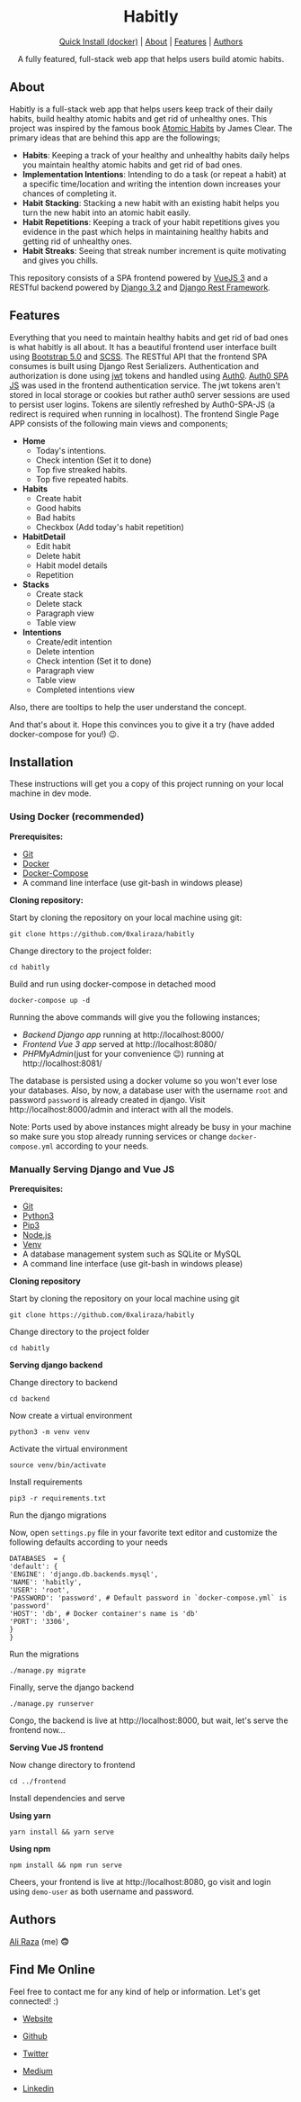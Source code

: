 <h1 align="center"> Habitly </h1>
<p align="center">
	<a href="#using-docker-recommended">Quick Install (docker)</a> |
	<a href="#about">About</a> |
	<a href="#features">Features</a> |
	<a href="#authors">Authors</a>
</p>

<p align="center">A fully featured, full-stack web app that helps users build atomic habits.</p>

## About

Habitly is a full-stack web app that helps users keep track of their daily habits, build healthy atomic habits and get rid of unhealthy ones. This project was inspired by the famous book [Atomic Habits](https://jamesclear.com/atomic-habits) by James Clear.
The primary ideas that are behind this app are the followings;
- **Habits**: Keeping a track of your healthy and unhealthy habits daily helps you maintain healthy atomic habits and get rid of bad ones.
- **Implementation Intentions**: Intending to do a task (or repeat a habit) at a specific time/location and writing the intention down increases your chances of completing it.
- **Habit Stacking**: Stacking a new habit with an existing habit helps you turn the new habit into an atomic habit easily.
- **Habit Repetitions**: Keeping a track of your habit repetitions gives you evidence in the past which helps in maintaining healthy habits and getting rid of unhealthy ones.
- **Habit Streaks**: Seeing that streak number increment is quite motivating and gives you chills.

This repository consists of a SPA frontend powered by [VueJS 3](https://v3.vuejs.org/) and a RESTful backend powered by [Django 3.2](https://docs.djangoproject.com/en/3.2/) and [Django Rest Framework](https://www.django-rest-framework.org).

## Features
Everything that you need to maintain healthy habits and get rid of bad ones is what habitly is all about. It has a beautiful frontend user interface built using [Bootstrap 5.0](https://getbootstrap.com/docs/5.0) and [SCSS](https://sass-lang.com/). The RESTful API that the frontend SPA consumes is built using Django Rest Serializers.
Authentication and authorization is done using [jwt](https://jwt.io/) tokens and handled using [Auth0](https://auth0.com/). [Auth0 SPA JS](https://github.com/auth0/auth0-spa-js) was used in the frontend authentication service.
The jwt tokens aren't stored in local storage or cookies but rather auth0 server sessions are used to persist user logins. Tokens are silently refreshed by Auth0-SPA-JS (a redirect is required when running in localhost).
The frontend Single Page APP consists of the following main views and components;
- **Home**
	- Today's intentions.
	- Check intention (Set it to done)
	- Top five streaked habits.
	- Top five repeated habits.
- **Habits**
	- Create habit
	- Good habits
	- Bad habits
	- Checkbox (Add today's habit repetition)
- **HabitDetail**
	- Edit habit
	- Delete habit
	- Habit model details
	- Repetition
- **Stacks**
	- Create stack
	- Delete stack
	- Paragraph view
	- Table view
- **Intentions**
	- Create/edit intention
	- Delete intention
	- Check intention (Set it to done)
	- Paragraph view
	- Table view
	- Completed intentions view

Also, there are tooltips to help the user understand the concept.

And that's about it. Hope this convinces you to give it a try (have added docker-compose for you!) 😉. 



## Installation

These instructions will get you a copy of this project running on your local machine in dev mode.

### Using Docker (recommended)

**Prerequisites:**

- [Git](https://git-scm.com/book/en/v2/Getting-Started-Installing-Git)
- [Docker](https://docs.docker.com/engine/install/)
- [Docker-Compose](https://docs.docker.com/compose/install/)
- A command line interface (use git-bash in windows please)

**Cloning repository:**

Start by cloning the repository on your local machine using git:

```
git clone https://github.com/0xaliraza/habitly
```

Change directory to the project folder:

```
cd habitly
```

Build and run using docker-compose in detached mood

```
docker-compose up -d
```

Running the above commands will give you the following instances;
- *Backend Django app* running at http://localhost:8000/
- *Frontend Vue 3 app* served at http://localhost:8080/
- *PHPMyAdmin*(just for your convenience 😉) running at http://localhost:8081/

The database is persisted using a docker volume so you won't ever lose your databases.
Also, by now, a database user with the username  `root` and password `password` is already created in django. Visit http://localhost:8000/admin and interact with all the models.

Note: Ports used by above instances might already be busy in your machine so make sure you stop already running services or change `docker-compose.yml` according to your needs.

### Manually Serving Django and Vue JS

**Prerequisites:**

- [Git](https://git-scm.com/book/en/v2/Getting-Started-Installing-Git)
- [Python3](https://www.python.org/downloads/)
- [Pip3](https://pypi.org/project/pip/)
- [Node.js](https://nodejs.org/en/)
- [Venv](https://docs.python.org/3/library/venv.html)
- A database management system such as SQLite or MySQL
- A command line interface (use git-bash in windows please)

**Cloning repository**

Start by cloning the repository on your local machine using git

```
git clone https://github.com/0xaliraza/habitly
```

Change directory to the project folder

```
cd habitly
```

**Serving django backend**

Change directory to backend

```
cd backend
```
Now create a virtual environment
```
python3 -m venv venv
```

Activate the virtual environment
```
source venv/bin/activate
```
Install requirements 
```
pip3 -r requirements.txt
```
Run the django migrations

Now, open `settings.py` file in your favorite text editor and customize the following defaults according to your needs
```
DATABASES  = {
'default': {
'ENGINE': 'django.db.backends.mysql',
'NAME': 'habitly',
'USER': 'root',
'PASSWORD': 'password', # Default password in `docker-compose.yml` is 'password'
'HOST': 'db', # Docker container's name is 'db'
'PORT': '3306',
}
}
```

Run the migrations
```
./manage.py migrate
```
Finally, serve the django backend
```
./manage.py runserver
```
Congo, the backend is live at http://localhost:8000, but wait, let's serve the frontend now...

**Serving Vue JS frontend**

Now change directory to frontend
```
cd ../frontend
```
Install dependencies and serve

**Using yarn**

```
yarn install && yarn serve
```

**Using npm**
```
npm install && npm run serve
```

Cheers, your frontend is live at http://localhost:8080, go visit and login using `demo-user` as both username and password.



## Authors

[Ali Raza](https://0xali.com) (me) **🙃**

## Find Me Online

Feel free to contact me for any kind of help or information. Let's get connected! :)

- [Website](https://0xali.com)

- [Github](https://github.com/0xaliraza)

- [Twitter](https://twitter.com/0xaliraza)

- [Medium](https://0xali.medium.com)

- [Linkedin](https://www.linkedin.com/in/ali-raza-061130202/)